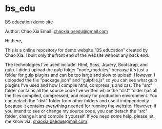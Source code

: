 # bs_edu
BS education demo site

Author: Chao Xia
Email: chaoxia.bsedu@gmail.com

Hi there,

This is a online repository for demo website "BS education" created by Chao Xia. I built only the front end of the website without any back end. 

The technologies I've used include: Html, Scss, Jquery, Bootstrap, and gulp. I didn't upload the gulp folder "node_modules" because it's just a folder for gulp plugins and can be too large and slow to upload. However, I uploaded the file "package.json" and "gulpfile.js" so you can see what gulp plugins I've used and how I compile html, compress js and css. The "src" folder contains all the source code I've written while the "dist" folder has all the files compiled, compressed, and ready for production environment. You can detach the "dist" folder from other folders and use it independently because it contains everything needed for running the website. However, if you intend to see or change my source code, you can detach the "src" folder, change it and compile it yourself. If you need some help, please let me know via: chaoxia.bsedu@gmail.com
